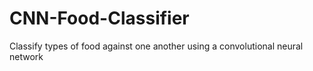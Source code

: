 # CNN-Food-Classifier
Classify types of food against one another using a convolutional neural network
